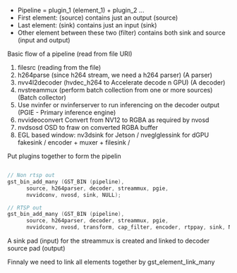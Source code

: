 * Pipeline = plugin_1 (element_1) + plugin_2 ...
* First element: (source) contains just an output (source)
* Last element: (sink) contains just an input (sink)
* Other element between these two (filter) contains both sink and source (input and output)

Basic flow of a pipeline (read from file URI)

1. filesrc (reading from the file)
2. h264parse (since h264 stream, we need a h264 parser) (A parser)
3. nvv4l2decoder (hvdec_h264 to Accelerate decode n GPU)  (A decoder)
4. nvstreammux (perform batch collection from one or more sources) (Batch collector)
5. Use nvinfer or nvinferserver to run inferencing on the decoder output (PGIE - Primary inference engine)
6. nvvideoconvert Convert from NV12 to RGBA as required by nvosd
7. nvdsosd OSD to fraw on converted RGBA buffer
8. EGL based window: nv3dsink for Jetson / nveglglessink for dGPU 
    fakesink / encoder + muxer + filesink /

Put plugins together to form the pipelin
```c++

// Non rtsp out
gst_bin_add_many (GST_BIN (pipeline),
      source, h264parser, decoder, streammux, pgie,
      nvvidconv, nvosd, sink, NULL);

// RTSP out
gst_bin_add_many (GST_BIN (pipeline),
      source, h264parser, decoder, streammux, pgie,
      nvvidconv, nvosd, transform, cap_filter, encoder, rtppay, sink, NULL);
```

A sink pad (input) for the streammux is created and linked to decoder source pad (output)


Finnaly we need to link all elements together by gst_element_link_many